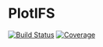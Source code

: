 # PlotIFS

[![Build Status](https://github.com/zfengg/PlotIFS.jl/actions/workflows/CI.yml/badge.svg?branch=main)](https://github.com/zfengg/PlotIFS.jl/actions/workflows/CI.yml?query=branch%3Amain)
[![Coverage](https://codecov.io/gh/zfengg/PlotIFS.jl/branch/main/graph/badge.svg)](https://codecov.io/gh/zfengg/PlotIFS.jl)
